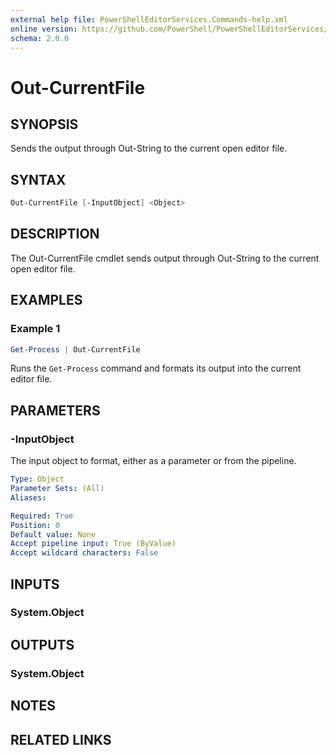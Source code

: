```yaml
---
external help file: PowerShellEditorServices.Commands-help.xml
online version: https://github.com/PowerShell/PowerShellEditorServices/tree/main/module/docs/Out-CurrentFile.md
schema: 2.0.0
---
```


# Out-CurrentFile

## SYNOPSIS

Sends the output through Out-String to the current open editor file.

## SYNTAX

```powershell
Out-CurrentFile [-InputObject] <Object>
```

## DESCRIPTION

The Out-CurrentFile cmdlet sends output through Out-String to the current open
editor file.

## EXAMPLES

### Example 1

```powershell
Get-Process | Out-CurrentFile
```

Runs the `Get-Process` command and formats its output into the current
editor file.

## PARAMETERS

### -InputObject

The input object to format, either as a parameter or from the pipeline.

```yaml
Type: Object
Parameter Sets: (All)
Aliases:

Required: True
Position: 0
Default value: None
Accept pipeline input: True (ByValue)
Accept wildcard characters: False
```

## INPUTS

### System.Object

## OUTPUTS

### System.Object

## NOTES

## RELATED LINKS
